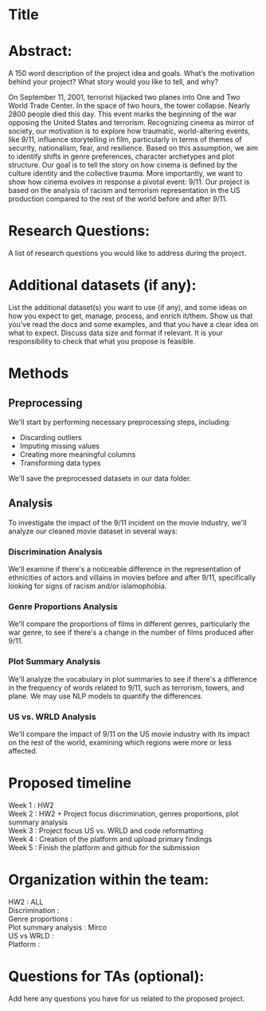 # Title

# Abstract: 
A 150 word description of the project idea and goals. What’s the motivation behind your project? What story would you like to tell, and why?


On September 11, 2001, terrorist hijacked two planes into One and Two World Trade Center. In the space of two hours, the tower collapse. Nearly 2800 people died this day. This event marks the beginning of the war opposing the United States and terrorism. Recognizing cinema as mirror of society, our motivation is to explore how traumatic, world-altering events, like 9/11, influence storytelling in film, particularly in terms of themes of security, nationalism, fear, and resilience. Based on this assumption, we aim to identify shifts in genre preferences, character archetypes and plot structure. Our goal is to tell the story on how cinema is defined by the culture identity and the collective trauma. More importantly, we want to show how cinema evolves in response a pivotal event: 9/11. 
Our project is based on the analysis of racism and terrorism representation in the US production compared to the rest of the world before and after 9/11. 

# Research Questions: 
A list of research questions you would like to address during the project.

# Additional datasets (if any): 
List the additional dataset(s) you want to use (if any), and some ideas on how you expect to get, manage, process, and enrich it/them. Show us that you’ve read the docs and some examples, and that you have a clear idea on what to expect. Discuss data size and format if relevant. It is your responsibility to check that what you propose is feasible.

# Methods

## Preprocessing 

We'll start by performing necessary preprocessing steps, including:

- Discarding outliers
- Imputing missing values
- Creating more meaningful columns
- Transforming data types

We'll save the preprocessed datasets in our data folder.

## Analysis 
To investigate the impact of the 9/11 incident on the movie industry, we'll analyze our cleaned movie dataset in several ways:

### Discrimination Analysis
We'll examine if there's a noticeable difference in the representation of ethnicities of actors and villains in movies before and after 9/11, specifically looking for signs of racism and/or islamophobia.

### Genre Proportions Analysis
We'll compare the proportions of films in different genres, particularly the war genre, to see if there's a change in the number of films produced after 9/11.

### Plot Summary Analysis
We'll analyze the vocabulary in plot summaries to see if there's a difference in the frequency of words related to 9/11, such as terrorism, towers, and plane. We may use NLP models to quantify the differences.

### US vs. WRLD Analysis
We'll compare the impact of 9/11 on the US movie industry with its impact on the rest of the world, examining which regions were more or less affected.

# Proposed timeline
Week 1 : HW2 <br>
Week 2 : HW2 + Project focus discrimination, genres proportions, plot summary analysis <br>
Week 3 : Project focus US vs. WRLD and code reformatting <br>
Week 4 : Creation of the platform and upload primary findings <br>
Week 5 : Finish the platform and github for the submission

# Organization within the team: 
HW2 : ALL <br>
Discrimination : <br>
Genre proportions : <br>
Plot summary analysis : Mirco <br>
US vs WRLD : <br>
Platform : 

# Questions for TAs (optional): 
Add here any questions you have for us related to the proposed project.
